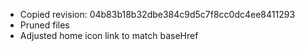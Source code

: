 - Copied revision: 04b83b18b32dbe384c9d5c7f8cc0dc4ee8411293
- Pruned files
- Adjusted home icon link to match baseHref
